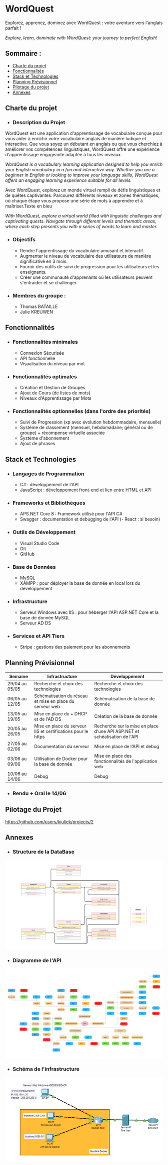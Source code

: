 # WordQuest
Explorez, apprenez, dominez avec WordQuest : votre aventure vers l'anglais parfait !

*Explore, learn, dominate with WordQuest: your journey to perfect English!*
 
 ## Sommaire : 
- [Charte du projet](#charte-du-projet)
- [Fonctionnalités](#fonctionnalités)
- [Stack et Technologies](#stack-et-technologies)
- [Planning Prévisionnel](#planning-prévisionnel)
- [Pilotage du projet](#pilotage-du-projet)
- [Annexes](#annexes)

## Charte du projet
-   ### Description du Projet

WordQuest est une application d'apprentissage de vocabulaire conçue pour vous aider à enrichir votre vocabulaire anglais de manière ludique et interactive. Que vous soyez un débutant en anglais ou que vous cherchiez à améliorer vos compétences linguistiques, WordQuest offre une expérience d'apprentissage engageante adaptée à tous les niveaux.

*WordQuest is a vocabulary learning application designed to help you enrich your English vocabulary in a fun and interactive way. Whether you are a beginner in English or looking to improve your language skills, WordQuest offers an engaging learning experience suitable for all levels.*

Avec WordQuest, explorez un monde virtuel rempli de défis linguistiques et de quêtes captivantes. Parcourez différents niveaux et zones thématiques, où chaque étape vous propose une série de mots à apprendre et à maîtriser.Texte en bleu

*With WordQuest, explore a virtual world filled with linguistic challenges and captivating quests. Navigate through different levels and thematic areas, where each step presents you with a series of words to learn and master.*

-   ### Objectifs
    -   Rendre l'apprentissage du vocabulaire amusant et interactif.
    -   Augmenter le niveau de vocabulaire des utilisateurs de manière significative en 3 mois.
    -   Fournir des outils de suivi de progression pour les utilisateurs et les enseignants.
    -   Créer une communauté d'apprenants où les utilisateurs peuvent s'entraider et se challenger.

-   ### Membres du groupe :
    -    Thomas BATAILLE
    -    Julie KREUWEN

## Fonctionnalités
-   ### Fonctionnalités minimales
    -   Connexion Sécurisée
    -   API fonctionnelle
    -   Visualisation du niveau par mot
 
-   ### Fonctionnalités optimales
    -   Création et Gestion de Groupes
    -   Ajout de Cours (de listes de mots)
    -   Niveaux d'Apprentissage par Mots
    
-   ### Fonctionnalités optionnelles (dans l'ordre des priorités)
    -   Suivi de Progression (xp avec évolution hebdommadaire, mensuelle)
    -   Système de classement (mensuel, hebdomadaire; général ou de groupe) + récompense virtuelle associée
    -   Système d'abonnement
    -   Ajout de phrases

## Stack et Technologies

-   ### Langages de Programmation
    -   C# : développement de l'API
    - JavaScript : développement front-end et lien entre HTML et API

-   ### Frameworks et Bibliothèques
    -   APS.NET Core 8 : Framework utilisé pour l'API C#
    -   Swagger : documentation et debugging de l'API
    (-   React : si besoin)

-   ### Outils de Développement
    -   Visual Studio Code
    -   Git
    -   GitHub

-   ### Base de Données
    -   MySQL
    -   XAMPP : pour déployer la base de donnée en local lors du développement

-   ### Infrastructure
    -   Serveur Windows avec IIS : pour héberger l'API ASP.NET Core et la base de donnée MySQL
    -   Serveur AD DS

-   ### Services et API Tiers
    -   Stripe : gestions des paiement pour les abonnements
 
 ## Planning Prévisionnel
| Semaine        | Infrastructure                                                                                        | Développement                                                              |
| -------------- | ----------------------------------------------------------------------------------------------------- | -------------------------------------------------------------------------- |
| 29/04 au 05/05 | Recherche et choix des technologies                                                                   | Recherche et choix des technologies                                        |
| 06/05 au 12/05 | Schématisation du réseau et mise en place du serveur web                                              | Schématisation de la base de donnée                                        |
| 13/05 au 19/05 | Mise en place du + DHCP et de l'AD DS                                                                 | Création de la base de donnée                                              |
| 20/05 au 26/05 | Mise en place du serveur IIS et certifications pour le https                                          | Recherche sur la mise en place d'une API ASP.NET et schéatisation de l'API |
| 27/05 au 02/06 | Documentation du serveur                                                                              | Mise en place de l'API et debug                                            |
| 03/06 au 09/06 | Utilisation de Docker pour la base de donnée                                                          | Mise en place des fonctionnalités de l'application web                     |
| 10/06 au 14/06 | Debug                                                                                                 | Debug                                           |

-   ### Rendu + Oral le 14/06

 ## Pilotage du Projet
 https://github.com/users/kjuliek/projects/2

 ## Annexes
 -  ### Structure de la DataBase
 ![Structure de la DataBase](../WordQuestDB/schema_db.png)
 -  ### Diagramme de l'API 
 ![Diagramme de l'API](images/DiagrammeWordQuestAPI.png)
-  ### Schéma de l'infrastructure
 ![Diagramme de l'API](images/SchemaInfra.png)

 

